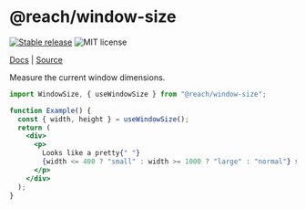 # @reach/window-size

[![Stable release](https://img.shields.io/npm/v/@reach/window-size.svg)](https://npm.im/@reach/window-size) ![MIT license](https://badgen.now.sh/badge/license/MIT)

[Docs](https://reacttraining.com/reach-ui/window-size) | [Source](https://github.com/reach/reach-ui/tree/master/packages/window-size)

Measure the current window dimensions.

```jsx
import WindowSize, { useWindowSize } from "@reach/window-size";

function Example() {
  const { width, height } = useWindowSize();
  return (
    <div>
      <p>
        Looks like a pretty{" "}
        {width <= 400 ? "small" : width >= 1000 ? "large" : "normal"} screen!
      </p>
    </div>
  );
}
```
